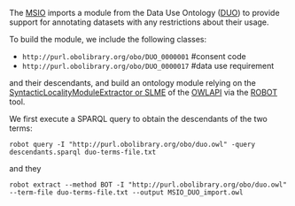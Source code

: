 The [MSIO](https://github.com/ISA-tools/MSIO/) imports a module from the Data Use Ontology ([DUO](https://github.com/EBISPOT/DUO)) to provide 
support for annotating datasets with any restrictions about their usage. 
 
To build the module, we include the following classes:

- `http://purl.obolibrary.org/obo/DUO_0000001` #consent code
- `http://purl.obolibrary.org/obo/DUO_0000017` #data use requirement

and their descendants, and build an ontology module relying on the [SyntacticLocalityModuleExtractor or SLME](http://owlcs.github.io/owlapi/apidocs_4/uk/ac/manchester/cs/owlapi/modularity/SyntacticLocalityModuleExtractor.html) 
of the [OWLAPI](http://owlcs.github.io/owlapi/) via the [ROBOT](https://github.com/ontodev/robot) tool. 


We first execute a SPARQL query to obtain the descendants of the two terms:

```robot query -I "http://purl.obolibrary.org/obo/duo.owl" -query descendants.sparql duo-terms-file.txt```

and they

```robot extract --method BOT -I "http://purl.obolibrary.org/obo/duo.owl" --term-file duo-terms-file.txt --output MSIO_DUO_import.owl```
